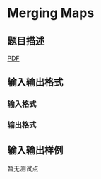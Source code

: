 # Merging Maps

## 题目描述

[problemUrl]: https://uva.onlinejudge.org/index.php?option=com_onlinejudge&Itemid=8&category=245&page=show_problem&problem=3474

[PDF](https://uva.onlinejudge.org/external/10/p1033.pdf)

## 输入输出格式

### 输入格式

### 输出格式

## 输入输出样例

暂无测试点

